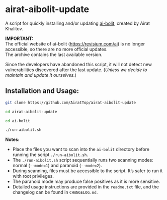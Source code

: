 # airat-aibolit-update  
A script for quickly installing and/or updating [ai-bolit](https://revisium.com/ai/), created by Airat Khalitov.

**IMPORTANT:**  
The official website of ai-bolit (https://revisium.com/ai) is no longer accessible, so there are no more official updates.  
The archive contains the last available version.

Since the developers have abandoned this script, it will not detect new vulnerabilities discovered after the last update. (_Unless we decide to maintain and update it ourselves._)

## Installation and Usage:
```bash
git clone https://github.com/AiratTop/airat-aibolit-update

cd airat-aibolit-update

cd ai-bolit

./run-aibolit.sh
```

**Notes:**  
- Place the files you want to scan into the `ai-bolit` directory before running the script `./run-aibolit.sh`.  
- The `./run-aibolit.sh` script sequentially runs two scanning modes: normal (`--mode=1`) and paranoid (`--mode=2`).  
- During scanning, files must be accessible to the script. It’s safer to run it with root privileges.  
- The paranoid mode may produce false positives as it is more sensitive.  
- Detailed usage instructions are provided in the `readme.txt` file, and the changelog can be found in `CHANGELOG.md`.  
